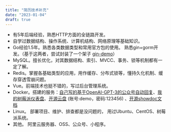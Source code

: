 ```yaml
---
title: "简历技术补充"
date: "2023-01-04"
draft: true
---
```



- 有5年后端经验，熟悉HTTP方面的全链路开发。
- 自学过数据结构、操作系统、计算机结构、网络原理等基础知识。
- Go经验1.5年。熟悉各类数据类型和常用官方包的使用。 熟悉gin+gorm开发。（基于这两者，尝试封装了一个架子 [gin-demo](https://github.com/tomatocuke/gin-demo)）
- MySQL。擅长优化，对其数据结构、索引、MVCC、事务、锁等机制都有一
定了解。
- Redis。掌握各基础类型的应用，用作缓存、分布式锁等，懂持久化机制、缓存穿透雪崩问题。
- Vue。前端技术也挺不错的，写过后台管理系统。
- Docker。搭建的服务：[自己写的基于OpenAI-GPT-3的公众号自动回复](https://github.com/tomatocuke/openai)、[我的树莓派仪表盘](https://kikia.cc/pi/)、[开源云盘](https://pan.viavia.fun) (账号:demo，密码:123456) 、[开源showdoc文档](https://www.viavia.fun/doc/web/#/1/2)
- Linux。 部署项目、维护、排查都是没问题的， 用过Ubuntu、CentOS、树莓派系统。
- 其他。 阿里云服务器、OSS、公众号、小程序。
